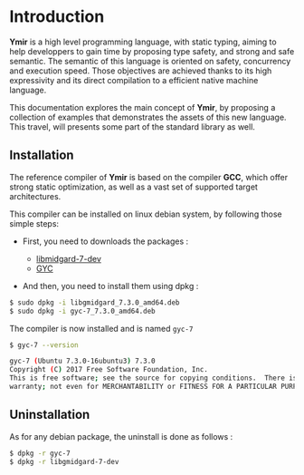# Introduction

**Ymir** is a high level programming language, with static typing,
  aiming to help developpers to gain time by proposing type safety,
  and strong and safe semantic. The semantic of this language is
  oriented on safety, concurrency and execution speed. Those
  objectives are achieved thanks to its high expressivity and its
  direct compilation to a efficient native machine language.


This documentation explores the main concept of **Ymir**, by proposing
a collection of examples that demonstrates the assets of this new
language. This travel, will presents some part of the standard library
as well.

## Installation

The reference compiler of **Ymir** is based on the compiler **GCC**,
which offer strong static optimization, as well as a vast set of
supported target architectures.


This compiler can be installed on linux debian system, by following those simple steps: 
- First, you need to downloads the packages : 
  - [libmidgard-7-dev](https://github.com/GNU-Ymir/Ymir-release/raw/master/7.3.0/libgmidgard_7.3.0_amd64.deb)
  - [GYC](https://github.com/GNU-Ymir/Ymir-release/raw/master/7.3.0/gyc-7_7.3.0_amd64.deb)

- And then, you need to install them using dpkg : 

```bash
$ sudo dpkg -i libgmidgard_7.3.0_amd64.deb
$ sudo dpkg -i gyc-7_7.3.0_amd64.deb
```

The compiler is now installed and is named `gyc-7`

```bash
$ gyc-7 --version

gyc-7 (Ubuntu 7.3.0-16ubuntu3) 7.3.0
Copyright (C) 2017 Free Software Foundation, Inc.
This is free software; see the source for copying conditions.  There is NO
warranty; not even for MERCHANTABILITY or FITNESS FOR A PARTICULAR PURPOSE.
```

## Uninstallation

As for any debian package, the uninstall is done as follows : 

```bash
$ dpkg -r gyc-7
$ dpkg -r libgmidgard-7-dev
```
